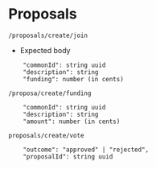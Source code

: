 # Proposals

`/proposals/create/join`
    
- Expected body
```
    "commonId": string uuid
    "description": string
    "funding": number (in cents)
```
  
`/proposa/create/funding`
```
    "commonId": string uuid
    "description": string
    "amount": number (in cents)
```

`proposals/create/vote`

```
    "outcome": "approved" | "rejected",
    "proposalId": string uuid
```
